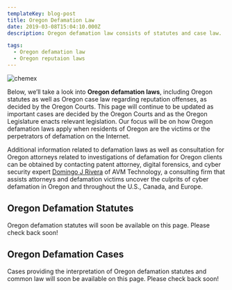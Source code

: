 ```yaml
---
templateKey: blog-post
title: Oregon Defamation Law
date: 2019-03-08T15:04:10.000Z
description: Oregon defamation law consists of statutes and case law.  Defamation law in Oregon may include libel, slander, false light, intereference with business relations, and other torts.  

tags:
  - Oregon defamation law
  - Oregon reputaion laws
---
```

![chemex](/img/chemex.jpg)

Below, we’ll take a look into **Oregon defamation laws**, including Oregon statutes as well as Oregon case law regarding reputation offenses, as decided by the Oregon Courts.  This page will continue to be updated as important cases are decided by the Oregon Courts and as the Oregon Legislature enacts relevant legislation.  Our focus will be on how Oregon defamation laws apply when residents of Oregon are the victims or the perpetrators of defamation on the Internet.

Additional information related to defamation laws as well as consultation for Oregon attorneys related to investigations of defamation for Oregon clients can be obtained by contacting patent attorney, digital forensics, and cyber security expert [Domingo J Rivera](http://www.privacylawyerblog.com) of AVM Technology, a consulting firm that assists attorneys and defamation victims uncover the culprits of cyber defamation in Oregon and throughout the U.S., Canada, and Europe. 

## Oregon Defamation Statutes

Oregon defamation statutes will soon be available on this page.  Please check back soon! 

## Oregon Defamation Cases

Cases providing the interpretation of Oregon defamation statutes and common law will soon be available on this page.  Please check back soon! 
